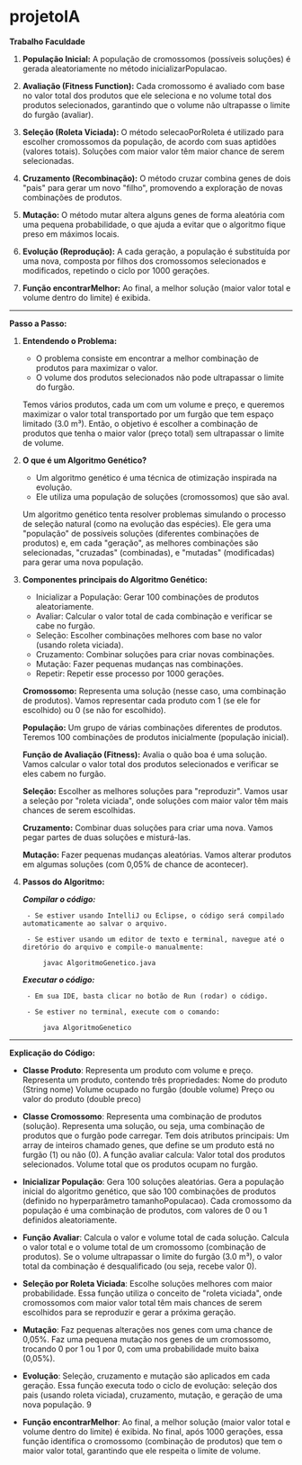 # projetoIA

**Trabalho Faculdade**

1. **População Inicial:** A população de cromossomos (possíveis soluções) é gerada aleatoriamente no método inicializarPopulacao.

2. **Avaliação (Fitness Function):** Cada cromossomo é avaliado com base no valor total dos produtos que ele seleciona e no volume total dos produtos selecionados, garantindo que o volume não ultrapasse o limite do furgão (avaliar).

3. **Seleção (Roleta Viciada):** O método selecaoPorRoleta é utilizado para escolher cromossomos da população, de acordo com suas aptidões (valores totais). Soluções com maior valor têm maior chance de serem selecionadas.

4. **Cruzamento (Recombinação):** O método cruzar combina genes de dois "pais" para gerar um novo "filho", promovendo a exploração de novas combinações de produtos.

5. **Mutação:** O método mutar altera alguns genes de forma aleatória com uma pequena probabilidade, o que ajuda a evitar que o algoritmo fique preso em máximos locais.

6. **Evolução (Reprodução):** A cada geração, a população é substituída por uma nova, composta por filhos dos cromossomos selecionados e modificados, repetindo o ciclo por 1000 gerações.

7. **Função encontrarMelhor:** Ao final, a melhor solução (maior valor total e volume dentro do limite) é exibida.

---------------------------------------------

**Passo a Passo:**

1. **Entendendo o Problema:**

    - O problema consiste em encontrar a melhor combinação de produtos para maximizar o valor.
    - O volume dos produtos selecionados não pode ultrapassar o limite do furgão.

    Temos vários produtos, cada um com um volume e preço, e queremos maximizar o valor total transportado por um furgão que tem espaço limitado (3.0 m³). Então, o objetivo é escolher a combinação de produtos que tenha o maior valor (preço total) sem ultrapassar o limite de volume.

2. **O que é um Algoritmo Genético?**

    - Um algoritmo genético é uma técnica de otimização inspirada na evolução.
    - Ele utiliza uma população de soluções (cromossomos) que são aval.

    Um algoritmo genético tenta resolver problemas simulando o processo de seleção natural (como na evolução das espécies). Ele gera uma "população" de possíveis soluções (diferentes combinações de produtos) e, em cada "geração", as melhores combinações são selecionadas, "cruzadas" (combinadas), e "mutadas" (modificadas) para gerar uma nova população.

3. **Componentes principais do Algoritmo Genético:**

    - Inicializar a População: Gerar 100 combinações de produtos aleatoriamente.
    - Avaliar: Calcular o valor total de cada combinação e verificar se cabe no furgão.
    - Seleção: Escolher combinações melhores com base no valor (usando roleta viciada).
    - Cruzamento: Combinar soluções para criar novas combinações.
    - Mutação: Fazer pequenas mudanças nas combinações.
    - Repetir: Repetir esse processo por 1000 gerações.

    **Cromossomo:** Representa uma solução (nesse caso, uma combinação de produtos).
        Vamos representar cada produto com 1 (se ele for escolhido) ou 0 (se não for escolhido).

    **População:** Um grupo de várias combinações diferentes de produtos.
        Teremos 100 combinações de produtos inicialmente (população inicial).

    **Função de Avaliação (Fitness):** Avalia o quão boa é uma solução.
        Vamos calcular o valor total dos produtos selecionados e verificar se eles cabem no furgão.

    **Seleção:** Escolher as melhores soluções para "reproduzir".
        Vamos usar a seleção por "roleta viciada", onde soluções com maior valor têm mais chances de serem escolhidas.

    **Cruzamento:** Combinar duas soluções para criar uma nova.
        Vamos pegar partes de duas soluções e misturá-las.

    **Mutação:** Fazer pequenas mudanças aleatórias.
        Vamos alterar produtos em algumas soluções (com 0,05% de chance de acontecer).

4. **Passos do Algoritmo:** 

    ***Compilar o código:***

        - Se estiver usando IntelliJ ou Eclipse, o código será compilado automaticamente ao salvar o arquivo.

        - Se estiver usando um editor de texto e terminal, navegue até o diretório do arquivo e compile-o manualmente: 
        
            javac AlgoritmoGenetico.java
    
    ***Executar o código:***

        - Em sua IDE, basta clicar no botão de Run (rodar) o código.

        - Se estiver no terminal, execute com o comando: 
        
            java AlgoritmoGenetico

---------------------------------------------

**Explicação do Código:**

-   **Classe Produto**: Representa um produto com volume e preço.
        Representa um produto, contendo três propriedades:
        Nome do produto (String nome)
        Volume ocupado no furgão (double volume)
        Preço ou valor do produto (double preco)

-   **Classe Cromossomo**: Representa uma combinação de produtos (solução).
        Representa uma solução, ou seja, uma combinação de produtos que o furgão pode carregar.
        Tem dois atributos principais:
        Um array de inteiros chamado genes, que define se um produto está no furgão (1) ou não (0).
        A função avaliar calcula:
        Valor total dos produtos selecionados.
        Volume total que os produtos ocupam no furgão.

-   **Inicializar População**: Gera 100 soluções aleatórias.
        Gera a população inicial do algoritmo genético, que são 100 combinações de produtos (definido no hyperparâmetro tamanhoPopulacao).
        Cada cromossomo da população é uma combinação de produtos, com valores de 0 ou 1 definidos aleatoriamente.

-   **Função Avaliar**: Calcula o valor e volume total de cada solução.
        Calcula o valor total e o volume total de um cromossomo (combinação de produtos).
        Se o volume ultrapassar o limite do furgão (3.0 m³), o valor total da combinação é desqualificado (ou seja, recebe valor 0).

-   **Seleção por Roleta Viciada**: Escolhe soluções melhores com maior probabilidade.
        Essa função utiliza o conceito de "roleta viciada", onde cromossomos com maior valor total têm mais chances de serem escolhidos para se reproduzir e gerar a próxima geração.

-   **Mutação**: Faz pequenas alterações nos genes com uma chance de 0,05%.
        Faz uma pequena mutação nos genes de um cromossomo, trocando 0 por 1 ou 1 por 0, com uma probabilidade muito baixa (0,05%).

-   **Evolução**: Seleção, cruzamento e mutação são aplicados em cada geração.
        Essa função executa todo o ciclo de evolução: seleção dos pais (usando roleta viciada), cruzamento, mutação, e geração de uma nova população.
9
-   **Função encontrarMelhor**: Ao final, a melhor solução (maior valor total e volume dentro do limite) é exibida.
        No final, após 1000 gerações, essa função identifica o cromossomo (combinação de produtos) que tem o maior valor total, garantindo que ele respeita o limite de volume.